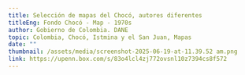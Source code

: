 ```yaml
---
title: Selección de mapas del Chocó, autores diferentes
titleEng: Fondo Chocó - Map - 1970s
author: Gobierno de Colombia. DANE
topic: Colombia, Chocó, Istmina y el San Juan, Mapas
date: ""
thumbnail: /assets/media/screenshot-2025-06-19-at-11.39.52 am.png
link: https://upenn.box.com/s/83o4lcl4zj772ovsnl10z7394cs8f572
---
```

